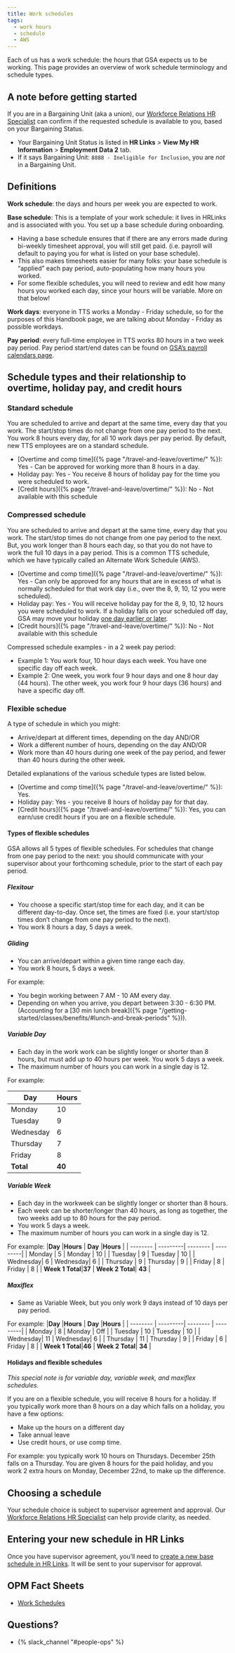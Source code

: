 ```yaml
---
title: Work schedules
tags:
  - work hours
  - schedule
  - AWS
---
```

Each of us has a work schedule: the hours that GSA expects us to be working. This page provides an overview of work schedule terminology and schedule types. 

## A note before getting started

If you are in a Bargaining Unit (aka a union), our [Workforce Relations HR Specialist](https://docs.google.com/document/d/15glvq9UakKUN8XTRTa6gRkhBHm2whhQyAGmf8ibTtBs/edit#heading=h.65ckjyv9pbpl) can confirm if the requested schedule is available to you, based on your Bargaining Status. 
- Your Bargaining Unit Status is listed in **HR Links** > **View My HR Information** > **Employment Data 2** tab. 
- If it says Bargaining Unit: `8888 - Ineligible for Inclusion`, you are *not* in a Bargaining Unit.

## Definitions
**Work schedule**: the days and hours per week you are expected to work.

**Base schedule**: This is a template of your work schedule: it lives in HRLinks and is associated with you. You set up a base schedule during onboarding. 
- Having a base schedule ensures that if there are any errors made during bi-weekly timesheet approval, you will still get paid. (i.e. payroll will default to paying you for what is listed on your base schedule).
- This also makes timesheets easier for many folks: your base schedule is “applied” each pay period, auto-populating how many hours you worked.
- For some flexible schedules, you will need to review and edit how many hours you worked each day, since your hours will be variable. More on that below!

**Work days**: everyone in TTS works a Monday - Friday schedule, so for the purposes of this Handbook page, we are talking about Monday - Friday as possible workdays.

**Pay period**: every full-time employee in TTS works 80 hours in a two week pay period. Pay period start/end dates can be found on [GSA’s payroll calendars page](https://www.gsa.gov/buy-through-us/purchasing-programs/shared-services/payroll-shared-services/payroll-calendars).

## Schedule types and their relationship to overtime, holiday pay, and credit hours

### Standard schedule 
You are scheduled to arrive and depart at the same time, every day that you work. The start/stop times do not change from one pay period to the next. You work 8 hours every day, for all 10 work days per pay period. By default, new TTS employees are on a standard schedule.
- [Overtime and comp time]({% page "/travel-and-leave/overtime/" %}): Yes - Can be approved for working more than 8 hours in a day.
- Holiday pay: Yes - You receive 8 hours of holiday pay for the time you were scheduled to work.
- [Credit hours]({% page "/travel-and-leave/overtime/" %}): No - Not available with this schedule

### Compressed schedule
You are scheduled to arrive and depart at the same time, every day that you work. The start/stop times do not change from one pay period to the next.  But, you work longer than 8 hours each day, so that you do not have to work the full 10 days in a pay period. This is a common TTS schedule, which we have typically called an Alternate Work Schedule (AWS).
- [Overtime and comp time]({% page "/travel-and-leave/overtime/" %}): Yes - Can only be approved for any hours that are in excess of what is normally scheduled for that work day (i.e., over the 8, 9, 10, 12 you were scheduled).
- Holiday pay: Yes - You will receive holiday pay for the 8, 9, 10, 12 hours you were scheduled to work. If a holiday falls on your scheduled off day, GSA may move your holiday [one day earlier or later](https://www.opm.gov/policy-data-oversight/pay-leave/work-schedules/fact-sheets/Federal-Holidays-In-Lieu-Of-Determination).
- [Credit hours]({% page "/travel-and-leave/overtime/" %}): No - Not available with this schedule

Compressed schedule examples - in a 2 week pay period:
- Example 1: You work four, 10 hour days each week. You have one specific day off each week.
- Example 2: One week, you work four 9 hour days and one 8 hour day (44 hours). The other week, you work four 9 hour days (36 hours) and have a specific day off.

### Flexible schedue
A type of schedule in which you might:
- Arrive/depart at different times, depending on the day AND/OR
- Work a different number of hours, depending on the day AND/OR
- Work more than 40 hours during one week of the pay period, and fewer than 40 hours during the other week.

Detailed explanations of the various schedule types are listed below.
- [Overtime and comp time]({% page "/travel-and-leave/overtime/" %}): Yes.
- Holiday pay:  Yes - you receive 8 hours of holiday pay for that day. 
- [Credit hours]({% page "/travel-and-leave/overtime/" %}): Yes, you can earn/use credit hours if you are on a flexible schedule.


#### Types of flexible schedules
GSA allows all 5 types of flexible schedules. For schedules that change from one pay period to the next: you should communicate with your supervisor about your forthcoming schedule, prior to the start of each pay period.

##### Flexitour
- You choose a specific start/stop time for each day, and it can be different day-to-day. Once set, the times are fixed (i.e. your start/stop times don’t change from one pay period to the next).
- You work 8 hours a day, 5 days a week.

##### Gliding
- You can arrive/depart within a given time range each day.
- You work 8 hours, 5 days a week.

For example: 
- You begin working between 7 AM - 10 AM every day. 
- Depending on when you arrive, you depart between 3:30 - 6:30 PM. (Accounting for a [30 min lunch break]({% page "/getting-started/classes/benefits/#lunch-and-break-periods" %})).

##### Variable Day
- Each day in the work work can be slightly longer or shorter than 8 hours, but must add up to 40 hours per week.
You work 5 days a week.
- The maximum number of hours you can work in a single day is 12.

For example:

|**Day**   |**Hours** |
| -------- | ---------|
| Monday   | 10       |
| Tuesday  | 9        |
| Wednesday| 6        |
| Thursday | 7        |
| Friday   | 8        |
| **Total**|**40**    |

##### Variable Week
- Each day in the workweek can be slightly longer or shorter than 8 hours. 
- Each week can be shorter/longer than 40 hours, as long as together, the two weeks add up to 80 hours for the pay period.
- You work 5 days a week.
- The maximum number of hours you can work in a single day is 12.

For example:
|**Day**   |**Hours** | **Day**  |**Hours** | 
| -------- | ---------| -------- | ---------|
| Monday   | 5        | Monday   | 10       |
| Tuesday  | 9        | Tuesday  | 10       |
| Wednesday| 6        | Wednesday| 6        |
| Thursday | 9        | Thursday | 9        |
| Friday   | 8        | Friday   | 8        |
| **Week 1 Total**|**37**    | **Week 2 Total**| **43**   |


##### Maxiflex
- Same as Variable Week, but you only work 9 days instead of 10 days per pay period. 

For example:
|**Day**   |**Hours** | **Day**  |**Hours** | 
| -------- | ---------| -------- | ---------|
| Monday   | 8        | Monday   | Off      |
| Tuesday  | 10       | Tuesday  | 10       |
| Wednesday| 11       | Wednesday| 6        |
| Thursday | 11       | Thursday | 9        |
| Friday   | 6        | Friday   | 8        |
| **Week 1 Total**|**46**    | **Week 2 Total**| **34**   |

#### Holidays and flexible schedules

*This special note is for variable day, variable week, and maxiflex schedules.*

If you are on a flexible schedule, you will receive 8 hours for a holiday. If you typically work more than 8 hours on a day which falls on a holiday, you have a few options:
- Make up the hours on a different day 
- Take annual leave
- Use credit hours, or use comp time.  

For example: you typically work 10 hours on Thursdays. December 25th falls on a Thursday. You are given 8 hours for the paid holiday, and you work 2 extra hours on Monday, December 22nd, to make up the difference.

## Choosing a schedule
Your schedule choice is subject to supervisor agreement and approval. Our [Workforce Relations HR Specialist](https://docs.google.com/document/d/15glvq9UakKUN8XTRTa6gRkhBHm2whhQyAGmf8ibTtBs/edit#heading=h.65ckjyv9pbpl) can help provide clarity, as needed.

## Entering your new schedule in HR Links
Once you have supervisor agreement, you’ll need to [create a new base schedule in HR Links](https://corporateapps.gsa.gov/files/Create-a-Base-Schedule-Employees.pdf). It will be sent to your supervisor for approval.

## OPM Fact Sheets
- [Work Schedules](https://www.opm.gov/policy-data-oversight/pay-leave/work-schedules/)

## Questions?

- {% slack_channel "#people-ops" %}
